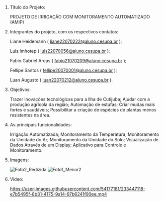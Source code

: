 1. Título do Projeto: 
   
     PROJETO DE IRRIGAÇÃO COM MONITORAMENTO AUTOMATIZADO (AMIP)
 
2. Integrantes do projeto, com os respectivos contatos:  

    Liane Heidemann ( liane22070222@aluno.cesupa.br );
    
    
    Luis Imhotep ( luis22070056@aluno.cesupa.br );
    
    
    Fabio Gabriel Areas  ( fabio21070209@aluno.cesupa.br );
    
    
    Fellipe Santos ( fellipe20070001@aluno.cesupa.br );
    
    Luan Augusto ( luan22070212@aluno.cesupa.br ).
    
3. Objetivos: 

    Trazer inovações tecnológicas para a Ilha de Cutijuba;
    Ajudar com a produção agrícola da região;
    Automação de estufas;
    Criar mudas mais fortes e saudáveis;
    Possibilitar a criação de espécies de plantas menos resistentes na área.
  
4. As principais funcionalidades: 

    Irrigação Automatizada;
    Monitoramento da Temperatura;
    Monitoramento da Umidade do Ar;
    Monitoramento da Umidade do Solo;
    Visualização de Dados Através de um Display;
    Aplicativo para Controle e Monitoramento.

5. Imagens:


    ![Foto2_Redizida](https://user-images.githubusercontent.com/54177181/233449006-1ddb223b-2d9d-480e-9070-6e0c94dc16e4.jpg)
    ![Foto1_Menor2](https://user-images.githubusercontent.com/54177181/232957592-59daba79-c052-4035-bf16-1cabac4542f7.jpg)
   
 6. Video:
 
     https://user-images.githubusercontent.com/54177181/233447118-e7b5495f-8b31-4175-9a14-97b6241f90ee.mp4
  
